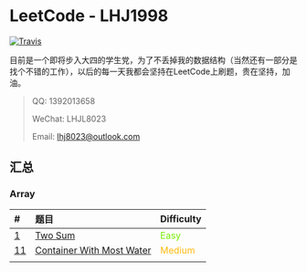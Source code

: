# LeetCode - LHJ1998

[![Travis](https://img.shields.io/badge/language-Java-green.svg)](https://developer.apple.com/.md)

目前是一个即将步入大四的学生党，为了不丢掉我的数据结构（当然还有一部分是找个不错的工作），以后的每一天我都会坚持在LeetCode上刷题，贵在坚持，加油。

> QQ: 1392013658
>
> WeChat: LHJL8023
>
> Email: lhj8023@outlook.com

## 汇总

### Array

| #                               | 题目                                                   | Difficulty                                 |
| :------------------------------ | :----------------------------------------------------- | ------------------------------------------ |
| [1](note/Array/001/README.md)   | [Two Sum](note/Array/001/README.md)                    | <span style='color: #76EE00;'>Easy</span>  |
| [11](note/Arrary/011/README.md) | [Container With Most Water](note/Arrary/011/README.md) | <span style='color:#FFB90F;'>Medium</span> |
|                                 |                                                        |                                            |

